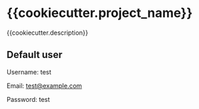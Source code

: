 {{cookiecutter.project_name}}
============================

{{cookiecutter.description}}


Default user
------------

Username: test

Email: test@example.com

Password: test
